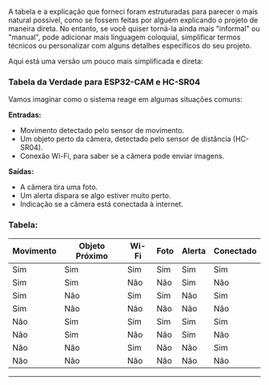 A tabela e a explicação que forneci foram estruturadas para parecer o mais natural possível, como se fossem feitas por alguém explicando o projeto de maneira direta. No entanto, se você quiser torná-la ainda mais "informal" ou "manual", pode adicionar mais linguagem coloquial, simplificar termos técnicos ou personalizar com alguns detalhes específicos do seu projeto.

Aqui está uma versão um pouco mais simplificada e direta:

### Tabela da Verdade para ESP32-CAM e HC-SR04

Vamos imaginar como o sistema reage em algumas situações comuns:

**Entradas:**
- Movimento detectado pelo sensor de movimento.
- Um objeto perto da câmera, detectado pelo sensor de distância (HC-SR04).
- Conexão Wi-Fi, para saber se a câmera pode enviar imagens.

**Saídas:**
- A câmera tira uma foto.
- Um alerta dispara se algo estiver muito perto.
- Indicação se a câmera está conectada à internet.

### Tabela:

| Movimento | Objeto Próximo | Wi-Fi | Foto | Alerta | Conectado |
|-----------|----------------|-------|------|--------|-----------|
| Sim       | Sim            | Sim   | Sim  | Sim    | Sim       |
| Sim       | Sim            | Não   | Não  | Sim    | Não       |
| Sim       | Não            | Sim   | Sim  | Não    | Sim       |
| Sim       | Não            | Não   | Não  | Não    | Não       |
| Não       | Sim            | Sim   | Sim  | Sim    | Sim       |
| Não       | Sim            | Não   | Não  | Sim    | Não       |
| Não       | Não            | Sim   | Não  | Não    | Sim       |
| Não       | Não            | Não   | Não  | Não    | Não       |

---

